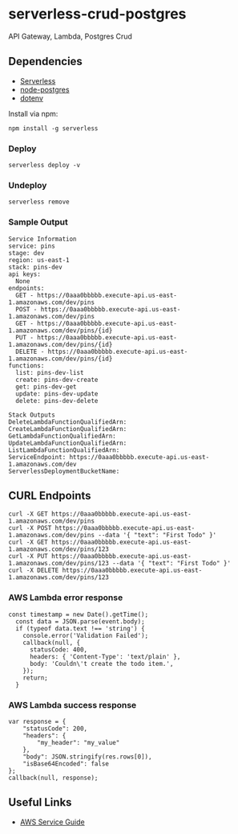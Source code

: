 # serverless-crud-postgres
API Gateway, Lambda, Postgres Crud

## Dependencies

 - [Serverless](https://github.com/serverless/serverless)
 - [node-postgres](https://github.com/brianc/node-postgres)
 - [dotenv](https://github.com/motdotla/dotenv)

Install via npm:
```
npm install -g serverless
```

### Deploy
```
serverless deploy -v
```
### Undeploy
```
serverless remove
```
### Sample Output
```
Service Information
service: pins
stage: dev
region: us-east-1
stack: pins-dev
api keys:
  None
endpoints:
  GET - https://0aaa0bbbbb.execute-api.us-east-1.amazonaws.com/dev/pins
  POST - https://0aaa0bbbbb.execute-api.us-east-1.amazonaws.com/dev/pins
  GET - https://0aaa0bbbbb.execute-api.us-east-1.amazonaws.com/dev/pins/{id}
  PUT - https://0aaa0bbbbb.execute-api.us-east-1.amazonaws.com/dev/pins/{id}
  DELETE - https://0aaa0bbbbb.execute-api.us-east-1.amazonaws.com/dev/pins/{id}
functions:
  list: pins-dev-list
  create: pins-dev-create
  get: pins-dev-get
  update: pins-dev-update
  delete: pins-dev-delete

Stack Outputs
DeleteLambdaFunctionQualifiedArn: 
CreateLambdaFunctionQualifiedArn: 
GetLambdaFunctionQualifiedArn: 
UpdateLambdaFunctionQualifiedArn: 
ListLambdaFunctionQualifiedArn: 
ServiceEndpoint: https://0aaa0bbbbb.execute-api.us-east-1.amazonaws.com/dev
ServerlessDeploymentBucketName: 
```
## CURL Endpoints
```
curl -X GET https://0aaa0bbbbb.execute-api.us-east-1.amazonaws.com/dev/pins
curl -X POST https://0aaa0bbbbb.execute-api.us-east-1.amazonaws.com/dev/pins --data '{ "text": "First Todo" }'
curl -X GET https://0aaa0bbbbb.execute-api.us-east-1.amazonaws.com/dev/pins/123
curl -X PUT https://0aaa0bbbbb.execute-api.us-east-1.amazonaws.com/dev/pins/123 --data '{ "text": "First Todo" }'
curl -X DELETE https://0aaa0bbbbb.execute-api.us-east-1.amazonaws.com/dev/pins/123

```

### AWS Lambda error response
```
const timestamp = new Date().getTime();
  const data = JSON.parse(event.body);
  if (typeof data.text !== 'string') {
    console.error('Validation Failed');
    callback(null, {
      statusCode: 400,
      headers: { 'Content-Type': 'text/plain' },
      body: 'Couldn\'t create the todo item.',
    });
    return;
  }

```

### AWS Lambda success response
```
var response = {
    "statusCode": 200,
    "headers": {
        "my_header": "my_value"
    },
    "body": JSON.stringify(res.rows[0]),
    "isBase64Encoded": false
};
callback(null, response);
```

## Useful Links
* [AWS Service Guide](https://serverless.com/framework/docs/providers/aws/guide/services/)